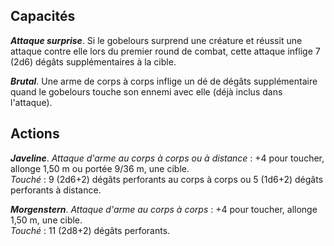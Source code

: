 ## Capacités
_**Attaque surprise**_. Si le gobelours surprend une créature et réussit une attaque contre elle lors du premier round de combat, cette attaque inflige 7 (2d6) dégâts supplémentaires à la cible.

_**Brutal**_. Une arme de corps à corps inflige un dé de dégâts supplémentaire quand le gobelours touche son ennemi avec elle (déjà inclus dans l'attaque).

## Actions
_**Javeline**_. _Attaque d'arme au corps à corps ou à distance_ : +4 pour toucher, allonge 1,50 m ou portée 9/36 m, une cible.  
_Touché_ : 9 (2d6+2) dégâts perforants au corps à corps ou 5 (1d6+2) dégâts perforants à distance.

_**Morgenstern**_. _Attaque d'arme au corps à corps_ : +4 pour toucher, allonge 1,50 m, une cible.  
_Touché_ : 11 (2d8+2) dégâts perforants.
